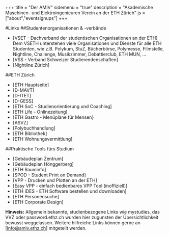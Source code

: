+++
title = "Der AMIV"
sidemenu = "true"
description = "Akademische Maschinen- und Elektroingenieuren Verein an der ETH Zürich"
js = ["about","eventsignups"]
+++

#Links
##Studentenorganisationen & -verbände

* [VSET  - Dachverband der studentischen Organisationen an der ETH]
    Dem VSETH unterstehen viele Organisationen und Dienste für alle ETH Studenten, wie z.B. Polykum, StuZ, Bücherbörse, Polymesse, Filmstelle, Nightline, Challenge, Musikzimmer, Debattierclub, ETH MUN, ...
* [VSS - Verband Schweizer Studierendenschaften]
* [Nightline Zürich]

##ETH Zürich

* [ETH Hauptseite]
* [D-MAVT]
* [D-ITET]
* [D-GESS]
* [ETH SoC - Studienorientierung und Coaching]
* [ETH Life - Onlinezeitung]
* [ETH Gastro - Menüpläne für Mensen}
* [ASVZ]
* [Polybuchhandlung]
* [ETH Bibliothek]
* [ETH Wohnungsvermittlung]

##Praktische Tools fürs Studium

* [Gebäudeplan Zentrum]
* [Gebäudeplan Hönggerberg]
* [ETH Rauminfo]
* [SPOD - Student Print on Demand]
* [VPP - Drucken und Plotten an der ETH]
* [Easy VPP - einfach bedienbares VPP Tool (inoffiziell)]
* [ETH IDES - ETH Software bestellen und downloaden]
* [ETH Personensuche]
* [ETH Corporate Design]

**Hinweis:**
Allgemein bekannte, studienbezogene Links wie mystudies, das VVZ oder password.ethz.ch wurden hier zugunsten der Übersichtlichkeit bewusst weggelassen.
Weitere hilfreiche Links können gerne an [info@amiv.ethz.ch] mitgeteilt werden.

